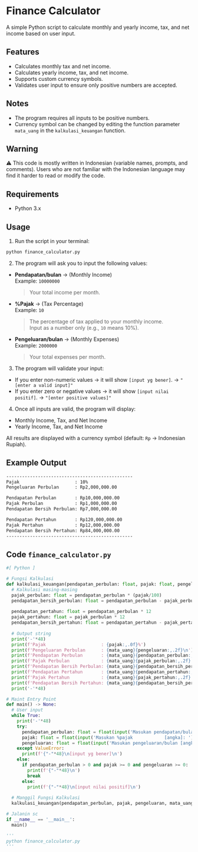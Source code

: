 # Finance Calculator

A simple Python script to calculate monthly and yearly income, tax, and net income based on user input.

## Features

- Calculates monthly tax and net income.
- Calculates yearly income, tax, and net income.
- Supports custom currency symbols.
- Validates user input to ensure only positive numbers are accepted.

## Notes

- The program requires all inputs to be positive numbers.
- Currency symbol can be changed by editing the function parameter `mata_uang` in the `kalkulasi_keuangan` function.

## Warning

⚠️ This code is mostly written in Indonesian (variable names, prompts, and comments). Users who are not familiar with the Indonesian language may find it harder to read or modify the code.

## Requirements

- Python 3.x

## Usage

1. Run the script in your terminal:

```bash
python finance_calculator.py
```

2. The program will ask you to input the following values:

- **Pendapatan/bulan** → (Monthly Income)  
  Example: `10000000`  
  > Your total income per month.

- **%Pajak** → (Tax Percentage)  
  Example: `10`  
  > The percentage of tax applied to your monthly income.  
  Input as a number only (e.g., `10` means 10%).

- **Pengeluaran/bulan** → (Monthly Expenses)  
  Example: `2000000`  
  > Your total expenses per month.

3. The program will validate your input:  
- If you enter non-numeric values → it will show `[input yg bener]`. -> `"[enter a valid input]"`
- If you enter zero or negative values → it will show `[input nilai positif]`. -> `"[enter positive values]"`

4. Once all inputs are valid, the program will display:  
- Monthly Income, Tax, and Net Income  
- Yearly Income, Tax, and Net Income  

All results are displayed with a currency symbol (default: `Rp` -> Indonesian Rupiah).

## Example Output

```bash
------------------------------------------------
Pajak                     : 10%
Pengeluaran Perbulan      : Rp2,000,000.00

Pendapatan Perbulan       : Rp10,000,000.00
Pajak Perbulan            : Rp1,000,000.00
Pendapatan Bersih Perbulan: Rp7,000,000.00

Pendapatan Pertahun       : Rp120,000,000.00
Pajak Pertahun            : Rp12,000,000.00
Pendapatan Bersih Pertahun: Rp84,000,000.00
------------------------------------------------
```

## Code `finance_calculator.py`

```python
#[ Python ]

# Fungsi Kalkulasi
def kalkulasi_keuangan(pendapatan_perbulan: float, pajak: float, pengeluaran: float, mata_uang: str) -> None:
  # Kalkulasi masing-masing
  pajak_perbulan: float = pendapatan_perbulan * (pajak/100)
  pendapatan_bersih_perbulan: float = pendapatan_perbulan - pajak_perbulan - pengeluaran
  
  pendapatan_pertahun: float = pendapatan_perbulan * 12
  pajak_pertahun: float = pajak_perbulan * 12
  pendapatan_bersih_pertahun: float = pendapatan_pertahun - pajak_pertahun - (pengeluaran*12)
  
  # Output string
  print('-'*48)
  print(f'Pajak                     : {pajak:,.0f}%')
  print(f'Pengeluaran Perbulan      : {mata_uang}{pengeluaran:,.2f}\n')
  print(f'Pendapatan Perbulan       : {mata_uang}{pendapatan_perbulan:,.2f}')
  print(f'Pajak Perbulan            : {mata_uang}{pajak_perbulan:,.2f}')
  print(f'Pendapatan Bersih Perbulan: {mata_uang}{pendapatan_bersih_perbulan:,.2f}\n')
  print(f'Pendapatan Pertahun       : {mata_uang}{pendapatan_pertahun:,.2f}')
  print(f'Pajak Pertahun            : {mata_uang}{pajak_pertahun:,.2f}')
  print(f'Pendapatan Bersih Pertahun: {mata_uang}{pendapatan_bersih_pertahun:,.2f}')
  print('-'*48)

# Maint Entry Point
def main() -> None:
  # User input
  while True:
    print('-'*48)
    try:
      pendapatan_perbulan: float = float(input('Masukan pendapatan/bulan  [angka]: '))
      pajak: float = float(input('Masukan %pajak            [angka]: '))
      pengeluaran: float = float(input('Masukan pengeluaran/bulan [angka]: '))
    except ValueError:
      print(f'{"-"*48}\n[input yg bener]\n')
    else:
      if pendapatan_perbulan > 0 and pajak >= 0 and pengeluaran >= 0:
        print(f'{"-"*48}\n')
        break
      else:
        print(f'{"-"*48}\n[input nilai positif]\n')
  
  # Manggil Fungsi Kalkulasi
  kalkulasi_keuangan(pendapatan_perbulan, pajak, pengeluaran, mata_uang='Rp')

# Jalanin sc 
if __name__ == '__main__':
  main()

'''
python finance_calculator.py
'''
```
